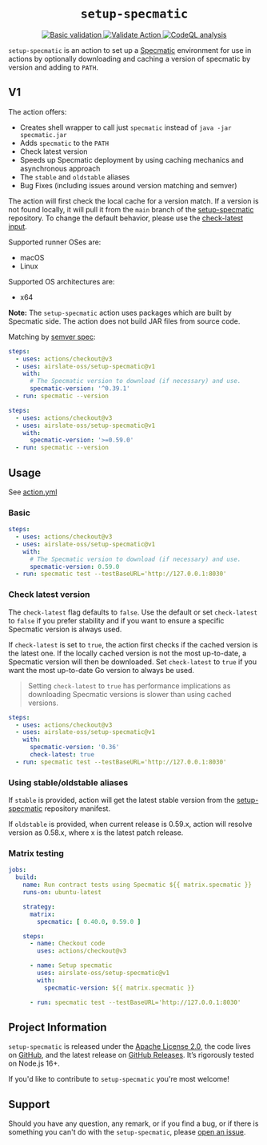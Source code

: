<h1 align="center"><code>setup-specmatic</code></h1>
<p align="center">
  <a href="https://github.com/airslate-oss/setup-specmatic/actions/workflows/basic-validation.yml">
    <img alt="Basic validation" src="https://github.com/airslate-oss/setup-specmatic/actions/workflows/basic-validation.yml/badge.svg">
  </a>
  <a href="https://github.com/airslate-oss/setup-specmatic/actions/workflows/versions.yml">
    <img alt="Validate Action" src="https://github.com/airslate-oss/setup-specmatic/actions/workflows/versions.yml/badge.svg">
  </a>
  <a href="https://github.com/airslate-oss/setup-specmatic/actions/workflows/codeql-analysis.yml">
    <img alt="CodeQL analysis" src="https://github.com/airslate-oss/setup-specmatic/actions/workflows/codeql-analysis.yml/badge.svg">
  </a>
</p>

`setup-specmatic` is an action to set up a [Specmatic](https://specmatic.in) environment for use in actions by
optionally downloading and caching a version of specmatic by version and adding to `PATH`.

## V1

The action offers:

- Creates shell wrapper to call just `specmatic` instead of `java -jar specmatic.jar`
- Adds `specmatic` to the `PATH`
- Check latest version
- Speeds up Specmatic deployment by using caching mechanics and asynchronous approach
- The `stable` and `oldstable` aliases
- Bug Fixes (including issues around version matching and semver)

The action will first check the local cache for a version match.  If a version is not found locally, it will pull it from
the `main` branch of the [setup-specmatic](https://github.com/airslate-oss/setup-specmatic/blob/main/versions-manifest.json)
repository. To change the default behavior, please use the [check-latest input](#check-latest-version).

Supported runner OSes are:
- macOS
- Linux

Supported OS architectures are:
- x64

**Note:** The `setup-specmatic` action uses packages which are built by Specmatic side.
The action does not build JAR files from source code.

Matching by [semver spec](https://github.com/npm/node-semver):

```yaml
steps:
  - uses: actions/checkout@v3
  - uses: airslate-oss/setup-specmatic@v1
    with:
      # The Specmatic version to download (if necessary) and use.
      specmatic-version: '^0.39.1'
  - run: specmatic --version
```

```yaml
steps:
  - uses: actions/checkout@v3
  - uses: airslate-oss/setup-specmatic@v1
    with:
      specmatic-version: '>=0.59.0'
  - run: specmatic --version
```

## Usage

See [action.yml](https://github.com/airslate-oss/setup-specmatic/blob/main/action.yml)

### Basic

```yaml
steps:
  - uses: actions/checkout@v3
  - uses: airslate-oss/setup-specmatic@v1
    with:
      # The Specmatic version to download (if necessary) and use.
      specmatic-version: 0.59.0
  - run: specmatic test --testBaseURL='http://127.0.0.1:8030'
```

### Check latest version

The `check-latest` flag defaults to `false`. Use the default or set `check-latest` to `false` if you prefer stability
and if you want to ensure a specific Specmatic version is always used.

If `check-latest` is set to `true`, the action first checks if the cached version is the latest one. If the locally
cached version is not the most up-to-date, a Specmatic version will then be downloaded. Set `check-latest` to `true`
if you want the most up-to-date Go version to always be used.

> Setting `check-latest` to `true` has performance implications as downloading Specmatic versions is slower than using cached versions.

```yaml
steps:
  - uses: actions/checkout@v3
  - uses: airslate-oss/setup-specmatic@v1
    with:
      specmatic-version: '0.36'
      check-latest: true
  - run: specmatic test --testBaseURL='http://127.0.0.1:8030'
```

### Using stable/oldstable aliases

If `stable` is provided, action will get the latest stable version from the
[setup-specmatic](https://github.com/airslate-oss/setup-specmatic/blob/main/versions-manifest.json) repository manifest.

If `oldstable` is provided, when current release is 0.59.x, action will resolve version as 0.58.x, where x is the latest patch release.

### Matrix testing

```yaml
jobs:
  build:
    name: Run contract tests using Specmatic ${{ matrix.specmatic }}
    runs-on: ubuntu-latest

    strategy:
      matrix:
        specmatic: [ 0.40.0, 0.59.0 ]

    steps:
      - name: Checkout code
        uses: actions/checkout@v3

      - name: Setup specmatic
        uses: airslate-oss/setup-specmatic@v1
        with:
          specmatic-version: ${{ matrix.specmatic }}

      - run: specmatic test --testBaseURL='http://127.0.0.1:8030'
```

## Project Information

`setup-specmatic` is released under the [Apache License 2.0](https://choosealicense.com/licenses/apache-2.0/),
the code lives on [GitHub](https://github.com/airslate-oss/python-airslate), and the latest release on
[GitHub Releases](https://github.com/airslate-oss/setup-specmatic/releases). It’s rigorously tested on Node.js 16+.

If you'd like to contribute to `setup-specmatic` you're most welcome!

## Support

Should you have any question, any remark, or if you find a bug, or if there is something you can't do with the
`setup-specmatic`, please [open an issue](https://github.com/airslate-oss/setup-specmatic/issues).
